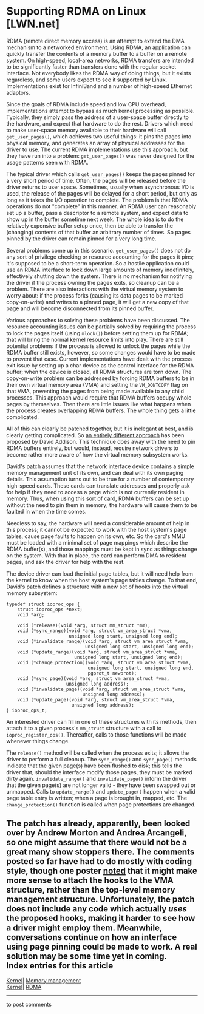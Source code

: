# Supporting RDMA on Linux [LWN.net]

RDMA (remote direct memory access) is an attempt to extend the DMA mechanism to a networked environment. Using RDMA, an application can quickly transfer the contents of a memory buffer to a buffer on a remote system. On high-speed, local-area networks, RDMA transfers are intended to be significantly faster than transfers done with the regular socket interface. Not everybody likes the RDMA way of doing things, but it exists regardless, and some users expect to see it supported by Linux. Implementations exist for InfiniBand and a number of high-speed Ethernet adaptors. 

Since the goals of RDMA include speed and low CPU overhead, implementations attempt to bypass as much kernel processing as possible. Typically, they simply pass the address of a user-space buffer directly to the hardware, and expect that hardware to do the rest. Drivers which need to make user-space memory available to their hardware will call `get_user_pages()`, which achieves two useful things: it pins the pages into physical memory, and generates an array of physical addresses for the driver to use. The current RDMA implementations use this approach, but they have run into a problem: `get_user_pages()` was never designed for the usage patterns seen with RDMA. 

The typical driver which calls `get_user_pages()` keeps the pages pinned for a very short period of time. Often, the pages will be released before the driver returns to user space. Sometimes, usually when asynchronous I/O is used, the release of the pages will be delayed for a short period, but only as long as it takes the I/O operation to complete. The problem is that RDMA operations do not "complete" in this manner. An RDMA user can reasonably set up a buffer, pass a descriptor to a remote system, and expect data to show up in the buffer sometime next week. The whole idea is to do the relatively expensive buffer setup once, then be able to transfer the (changing) contents of that buffer an arbitrary number of times. So pages pinned by the driver can remain pinned for a very long time. 

Several problems come up in this scenario. `get_user_pages()` does not do any sort of privilege checking or resource accounting for the pages it pins; it's supposed to be a short-term operation. So a hostile application could use an RDMA interface to lock down large amounts of memory indefinitely, effectively shutting down the system. There is no mechanism for notifying the driver if the process owning the pages exits, so cleanup can be a problem. There are also interactions with the virtual memory system to worry about: if the process forks (causing its data pages to be marked copy-on-write) and writes to a pinned page, it will get a new copy of that page and will become disconnected from its pinned buffer. 

Various approaches to solving these problems have been discussed. The resource accounting issues can be partially solved by requiring the process to lock the pages itself (using `mlock()`) before setting them up for RDMA; that will bring the normal kernel resource limits into play. There are still potential problems if the process is allowed to unlock the pages while the RDMA buffer still exists, however, so some changes would have to be made to prevent that case. Current implementations have dealt with the process exit issue by setting up a char device as the control interface for the RDMA buffer; when the device is closed, all RDMA structures are torn down. The copy-on-write problem can be addressed by forcing RDMA buffers to be in their own virtual memory area (VMA) and setting the `VM_DONTCOPY` flag on that VMA, preventing the pages from being made available to any child processes. This approach would require that RDMA buffers occupy whole pages by themselves. Then there are little issues like what happens when the process creates overlapping RDMA buffers. The whole thing gets a little complicated. 

All of this can clearly be patched together, but it is inelegant at best, and is clearly getting complicated. So [an entirely different approach](/Articles/133627/) has been proposed by David Addison. This technique does away with the need to pin RDMA buffers entirely, but would, instead, require network drivers to become rather more aware of how the virtual memory subsystem works. 

David's patch assumes that the network interface device contains a simple memory management unit of its own, and can deal with its own paging details. This assumption turns out to be true for a number of contemporary high-speed cards. These cards can translate addresses and properly ask for help if they need to access a page which is not currently resident in memory. Thus, when using this sort of card, RDMA buffers can be set up without the need to pin them in memory; the hardware will cause them to be faulted in when the time comes. 

Needless to say, the hardware will need a considerable amount of help in this process; it cannot be expected to work with the host system's page tables, cause page faults to happen on its own, etc. So the card's MMU must be loaded with a minimal set of page mappings which describe the RDMA buffer(s), and those mappings must be kept in sync as things change on the system. With that in place, the card can perform DMA to resident pages, and ask the driver for help with the rest. 

The device driver can load the initial page tables, but it will need help from the kernel to know when the host system's page tables change. To that end, David's patch defines a structure with a new set of hooks into the virtual memory subsystem: 
    
    
    typedef struct ioproc_ops {
        struct ioproc_ops *next;
        void *arg;
    
        void (*release)(void *arg, struct mm_struct *mm);
        void (*sync_range)(void *arg, struct vm_area_struct *vma, 
                           unsigned long start, unsigned long end);
        void (*invalidate_range)(void *arg, struct vm_area_struct *vma, 
                                 unsigned long start, unsigned long end);
        void (*update_range)(void *arg, struct vm_area_struct *vma, 
                             unsigned long start, unsigned long end);
        void (*change_protection)(void *arg, struct vm_area_struct *vma, 
                                  unsigned long start, unsigned long end, 
                                  pgprot_t newprot);
        void (*sync_page)(void *arg, struct vm_area_struct *vma, 
                          unsigned long address);
        void (*invalidate_page)(void *arg, struct vm_area_struct *vma, 
                                unsigned long address);
        void (*update_page)(void *arg, struct vm_area_struct *vma, 
                            unsigned long address);
    } ioproc_ops_t;
    

An interested driver can fill in one of these structures with its methods, then attach it to a given process's `mm_struct` structure with a call to `ioproc_register_ops()`. Thereafter, calls to those functions will be made whenever things change. 

The `release()` method will be called when the process exits; it allows the driver to perform a full cleanup. The `sync_range()` and `sync_page()` methods indicate that the given page(s) have been flushed to disk; this tells the driver that, should the interface modify those pages, they must be marked dirty again. `invalidate_range()` and `invalidate_page()` inform the driver that the given page(s) are not longer valid - they have been swapped out or unmapped. Calls to `update_range()` and `update_page()` happen when a valid page table entry is written; when a page is brought in, mapped, etc. The `change_protection()` function is called when page protections are changed. 

The patch has already, apparently, been looked over by Andrew Morton and Andrea Arcangeli, so one might assume that there would not be a great many show stoppers there. The comments posted so far have had to do mostly with coding style, though one poster [noted](/Articles/133673/) that it might make more sense to attach the hooks to the VMA structure, rather than the top-level memory management structure. Unfortunately, the patch does not include any code which actually _uses_ the proposed hooks, making it harder to see how a driver might employ them. Meanwhile, conversations continue on how an interface using page pinning could be made to work. A real solution may be some time yet in coming.  
Index entries for this article  
---  
[Kernel](/Kernel/Index)| [Memory management](/Kernel/Index#Memory_management)  
[Kernel](/Kernel/Index)| [RDMA](/Kernel/Index#RDMA)  
  


* * *

to post comments 
